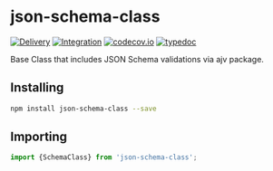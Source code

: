 # json-schema-class 
[![Delivery](https://github.com/NodeJunkie/node-json-schema-class/actions/workflows/cd.yml/badge.svg)](https://github.com/NodeJunkie/node-json-schema-class/actions/workflows/cd.yml)
[![Integration](https://github.com/NodeJunkie/node-json-schema-class/actions/workflows/ci.yml/badge.svg)](https://github.com/NodeJunkie/node-json-schema-class/actions/workflows/ci.yml)
[![codecov.io](https://codecov.io/github/NodeJunkie/node-json-schema-class/coverage.svg?branch=master)](https://codecov.io/github/NodeJunkie/node-json-schema-class?branch=master)
[![typedoc](http://nodejunkie.github.io/node-json-schema-class/coverage.svg)](http://nodejunkie.github.io/node-json-schema-class/)

Base Class that includes JSON Schema validations via ajv package.

## Installing

```bash
npm install json-schema-class --save
```

## Importing

```JavaScript
import {SchemaClass} from 'json-schema-class';
```
